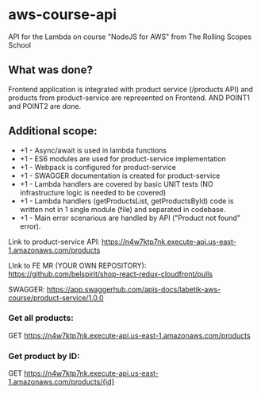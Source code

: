 # aws-course-api

API for the Lambda on course "NodeJS for AWS" from The Rolling Scopes School

## What was done?

Frontend application is integrated with product service (/products API) and products from product-service are represented on Frontend. AND POINT1 and POINT2 are done.

## Additional scope:

- +1 - Async/await is used in lambda functions
- +1 - ES6 modules are used for product-service implementation
- +1 - Webpack is configured for product-service
- +1 - SWAGGER documentation is created for product-service
- +1 - Lambda handlers are covered by basic UNIT tests (NO infrastructure logic is needed to be covered)
- +1 - Lambda handlers (getProductsList, getProductsById) code is written not in 1 single module (file) and separated in codebase.
- +1 - Main error scenarious are handled by API ("Product not found" error).

Link to product-service API: https://n4w7ktp7nk.execute-api.us-east-1.amazonaws.com/products

LInk to FE MR (YOUR OWN REPOSITORY): https://github.com/belspirit/shop-react-redux-cloudfront/pulls

SWAGGER: https://app.swaggerhub.com/apis-docs/labetik-aws-course/product-service/1.0.0

### Get all products:

GET https://n4w7ktp7nk.execute-api.us-east-1.amazonaws.com/products

### Get product by ID:

GET https://n4w7ktp7nk.execute-api.us-east-1.amazonaws.com/products/{id}

